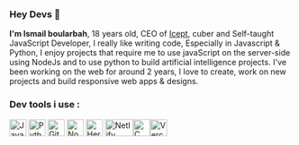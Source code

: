 ### Hey Devs 👋
<strong>I'm Ismail boularbah</strong>, 18 years old, CEO of <a href="https://icept.vercel.app">Icept</a>, cuber and Self-taught JavaScript Developer, I really like writing code, Especially in Javascript & Python, I enjoy projects that require me to use javaScript on the server-side using NodeJs and to use python to build artificial intelligence projects. I've been working on the web for around 2 years, I love to create, work on new projects and build responsive web apps & designs.
### Dev tools i use :

<img height="30px" width="30px" src="https://boularbahismail.netlify.app/img/ai/jslogo.svg" title="JavaScript" />  <img height="30px" width="30px" src="https://boularbahismail.netlify.app/img/ai/python.svg" title="Python" />  <img height="30px" width="30px" src="https://boularbahismail.netlify.app/img/ai/git.svg" title="Git" />  <img height="30px" width="30px" src="https://boularbahismail.netlify.app/img/ai/nodejs-icon.svg" title="Node.JS" />  <img height="30px" width="30px" src="https://cdn.iconscout.com/icon/free/png-512/heroku-5-569467.png" title="Heroku" />  <img height="30px" width="50px" src="https://cdn.worldvectorlogo.com/logos/netlify.svg" title="Netlify" /><img height="30px" width="30px" src="https://cdn.iconscout.com/icon/free/png-512/c-programming-569564.png" title="C programming language" /><img height="30px" width="30px" src="https://assets.vercel.com/image/upload/q_auto/front/favicon/vercel/57x57.png" title="Vercel" /> 
